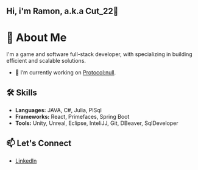 ## Hi, i'm Ramon, a.k.a Cut_22👋

# 🚀 About Me  
I'm a game and software full-stack developer, with specializing in building efficient and scalable solutions.

- 🔭 I’m currently working on [Protocol:null](https://store.steampowered.com/app/2295220/Protocolnull/).  

## 🛠️ Skills  
- **Languages:** JAVA, C#, Julia, PlSql 
- **Frameworks:** React, Primefaces, Spring Boot  
- **Tools:** Unity, Unreal, Eclipse, InteliJJ, Git, DBeaver, SqlDeveloper

## 📫 Let's Connect  
- [LinkedIn](https://www.linkedin.com/in/ramon-ferreira-a10000155/)   
<!--
**RamonAlvesFerreira/RamonAlvesFerreira** is a ✨ _special_ ✨ repository because its `README.md` (this file) appears on your GitHub profile.

Here are some ideas to get you started:

- 🔭 I’m currently working on ...
- 🌱 I’m currently learning ...
- 👯 I’m looking to collaborate on ...
- 🤔 I’m looking for help with ...
- 💬 Ask me about ...
- 📫 How to reach me: ...
- 😄 Pronouns: ...
- ⚡ Fun fact: ...
-->
